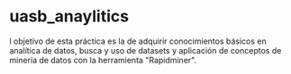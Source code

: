 # uasb_anaylitics
l objetivo de esta práctica es la de adquirir conocimientos básicos en analítica de datos, busca y uso de datasets y aplicación de conceptos de minería de datos con la herramienta "Rapidminer". 
